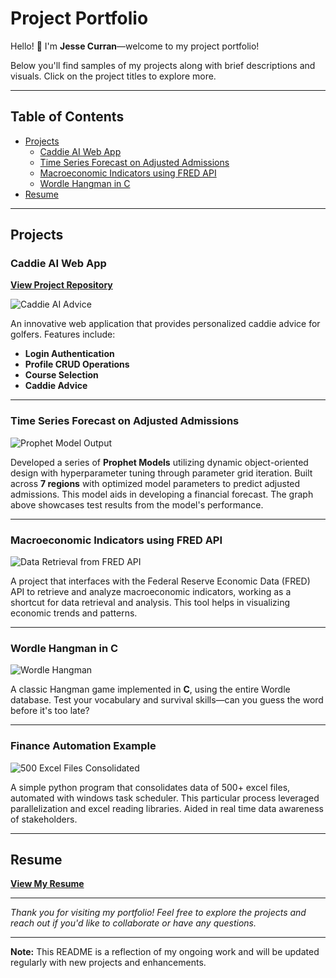 # Project Portfolio

Hello! 👋 I'm **Jesse Curran**—welcome to my project portfolio!

Below you'll find samples of my projects along with brief descriptions and visuals. Click on the project titles to explore more.

---

## Table of Contents

- [Projects](#projects)
  - [Caddie AI Web App](#caddie-ai-web-app)
  - [Time Series Forecast on Adjusted Admissions](#time-series-forecast-on-adjusted-admissions)
  - [Macroeconomic Indicators using FRED API](#macroeconomic-indicators-using-fred-api)
  - [Wordle Hangman in C](#wordle-hangman-in-c)
- [Resume](#resume)

---

## Projects

### Caddie AI Web App

[**View Project Repository**](https://github.com/jesse-curran/my-programs/tree/main/caddie_ai)

![Caddie AI Advice](https://github.com/user-attachments/assets/d73e56f0-63ab-452b-85db-552413a6d115)

An innovative web application that provides personalized caddie advice for golfers. Features include:

- **Login Authentication**
- **Profile CRUD Operations**
- **Course Selection**
- **Caddie Advice**

---

### Time Series Forecast on Adjusted Admissions

![Prophet Model Output](https://github.com/user-attachments/assets/d0c35902-132c-474b-b289-00c333f8ba5a)

Developed a series of **Prophet Models** utilizing dynamic object-oriented design with hyperparameter tuning through parameter grid iteration. Built across **7 regions** with optimized model parameters to predict adjusted admissions. This model aids in developing a financial forecast. The graph above showcases test results from the model's performance.

---

### Macroeconomic Indicators using FRED API

![Data Retrieval from FRED API](https://github.com/user-attachments/assets/4e18a688-c4d8-4f9d-a6ac-59f696aadb48)

A project that interfaces with the Federal Reserve Economic Data (FRED) API to retrieve and analyze macroeconomic indicators, working as a shortcut for data retrieval and analysis. This tool helps in visualizing economic trends and patterns.

---

### Wordle Hangman in C

![Wordle Hangman](https://github.com/user-attachments/assets/c6de6182-e6d0-4b07-b303-7e5edcbba184)

A classic Hangman game implemented in **C**, using the entire Wordle database. Test your vocabulary and survival skills—can you guess the word before it's too late?

---

### Finance Automation Example

![500 Excel Files Consolidated](https://github.com/user-attachments/assets/04e87f3d-439c-4545-bfcc-2736afe2c814)


A simple python program that consolidates data of 500+ excel files, automated with windows task scheduler. This particular process leveraged parallelization and excel reading libraries. Aided in real time data awareness of stakeholders.

---

## Resume

[**View My Resume**](https://github.com/user-attachments/files/17926085/resume_jessecurran.pdf)


---

*Thank you for visiting my portfolio! Feel free to explore the projects and reach out if you'd like to collaborate or have any questions.*

---

**Note:** This README is a reflection of my ongoing work and will be updated regularly with new projects and enhancements.
